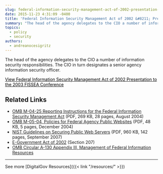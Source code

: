 ```yaml
---
slug: federal-information-security-management-act-of-2002-presentation-to-the-2003-fissea-conference
date: 2015-11-23 4:31:09 -0400
title: 'Federal Information Security Management Act of 2002 &#8211; Presentation to the 2003 FISSEA Conference'
summary: "The head of the agency delegates to the CIO a number of information security responsibilities. The CIO in turn designates a senior agency information security officer. View Federal Information Security Management Act of 2002 Presentation to the 2003 FISSEA Conference Related Links OMB M-04-25 Reporting Instructions for the Federal Information Security Management Act (PDF, 269"
topics:
  - policy
  - security
authors:
  - andreanocesigritz
---
```


The head of the agency delegates to the CIO a number of information security responsibilities. The CIO in turn designates a senior agency information security officer.

<a class="button" style="color: #000000" href="http://csrc.nist.gov/organizations/fissea/2003-conference/presentations/fissea-FISMA-030603.pdf">View Federal Information Security Management Act of 2002 Presentation to the 2003 FISSEA Conference</a>

## Related Links

  * [OMB M-04-25 Reporting Instructions for the Federal Information Security Management Act](https://www.whitehouse.gov/sites/whitehouse.gov/files/omb/memoranda/2004/m04-25.pdf) (PDF, 269 KB, 28 pages, August 2004)
  * [OMB M-05-04, Policies for Federal Agency Public Websites](https://www.whitehouse.gov/sites/whitehouse.gov/files/omb/memoranda/2005/m05-04.pdf) (PDF, 48 KB, 5 pages, December 2004)
  * [NIST Guidelines on Securing Public Web Servers](http://csrc.nist.gov/publications/nistpubs/800-44-ver2/SP800-44v2.pdf) (PDF, 960 KB, 142 pages, September 2007)
  * [E-Government Act of 2002](http://www.archives.gov/about/laws/egov-act-section-207.html) (Section 207)
  * [OMB Circular A-130 Appendix III, Management of Federal Information Resources](https://obamawhitehouse.archives.gov/omb/circulars_a130_a130appendix_iii)

 

* * *

 

See more [DigitalGov Resources]({{< link "/resources/" >}})
